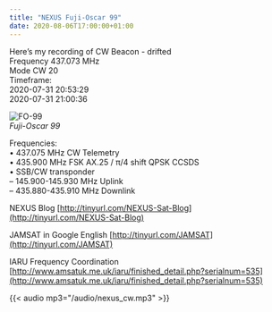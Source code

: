 ```yaml
---
title: "NEXUS Fuji-Oscar 99"
date: 2020-08-06T17:00:00+01:00
---
```


Here’s my recording of CW Beacon - drifted  
Frequency 437.073 MHz  
Mode CW 20  
Timeframe:  
2020-07-31 20:53:29  
2020-07-31 21:00:36  


![FO-99](/img/fo99.jpg)  
*Fuji-Oscar 99*

Frequencies:  
• 437.075 MHz CW Telemetry  
• 435.900 MHz FSK AX.25 / π/4 shift QPSK CCSDS  
• SSB/CW transponder  
– 145.900-145.930 MHz Uplink  
– 435.880-435.910 MHz Downlink  

NEXUS Blog [http://tinyurl.com/NEXUS-Sat-Blog](http://tinyurl.com/NEXUS-Sat-Blog)

JAMSAT in Google English [http://tinyurl.com/JAMSAT](http://tinyurl.com/JAMSAT)

IARU Frequency Coordination [http://www.amsatuk.me.uk/iaru/finished_detail.php?serialnum=535](http://www.amsatuk.me.uk/iaru/finished_detail.php?serialnum=535)

{{< audio mp3="/audio/nexus_cw.mp3" >}}
